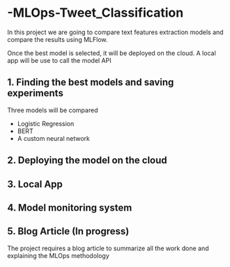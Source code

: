 # -MLOps-Tweet_Classification

In this project we are going to compare text features extraction models and compare the results using MLFlow.

Once the best model is selected, it will be deployed on the cloud. A local app will be use to call the model API

## 1. Finding the best models and saving experiments

Three models will be compared
- Logistic Regression
- BERT
- A custom neural network

## 2. Deploying the model on the cloud


## 3. Local App


## 4. Model monitoring system

## 5. Blog Article (In progress)

The project requires a blog article to summarize all the work done and explaining the MLOps methodology
